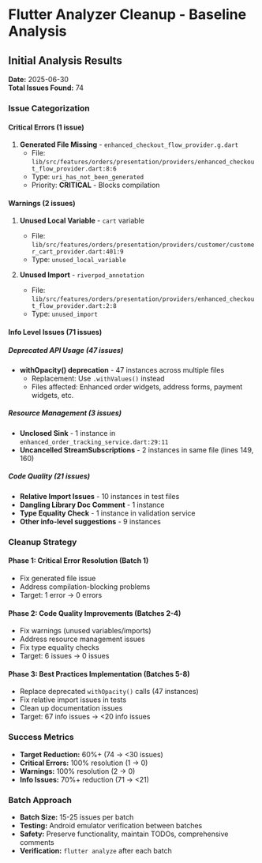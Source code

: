 # Flutter Analyzer Cleanup - Baseline Analysis

## Initial Analysis Results
**Date:** 2025-06-30  
**Total Issues Found:** 74

### Issue Categorization

#### Critical Errors (1 issue)
1. **Generated File Missing** - `enhanced_checkout_flow_provider.g.dart`
   - File: `lib/src/features/orders/presentation/providers/enhanced_checkout_flow_provider.dart:8:6`
   - Type: `uri_has_not_been_generated`
   - Priority: **CRITICAL** - Blocks compilation

#### Warnings (2 issues)
1. **Unused Local Variable** - `cart` variable
   - File: `lib/src/features/orders/presentation/providers/customer/customer_cart_provider.dart:401:9`
   - Type: `unused_local_variable`

2. **Unused Import** - `riverpod_annotation`
   - File: `lib/src/features/orders/presentation/providers/enhanced_checkout_flow_provider.dart:2:8`
   - Type: `unused_import`

#### Info Level Issues (71 issues)

##### Deprecated API Usage (47 issues)
- **withOpacity() deprecation** - 47 instances across multiple files
  - Replacement: Use `.withValues()` instead
  - Files affected: Enhanced order widgets, address forms, payment widgets, etc.

##### Resource Management (3 issues)
- **Unclosed Sink** - 1 instance in `enhanced_order_tracking_service.dart:29:11`
- **Uncancelled StreamSubscriptions** - 2 instances in same file (lines 149, 160)

##### Code Quality (21 issues)
- **Relative Import Issues** - 10 instances in test files
- **Dangling Library Doc Comment** - 1 instance
- **Type Equality Check** - 1 instance in validation service
- **Other info-level suggestions** - 9 instances

### Cleanup Strategy

#### Phase 1: Critical Error Resolution (Batch 1)
- Fix generated file issue
- Address compilation-blocking problems
- Target: 1 error → 0 errors

#### Phase 2: Code Quality Improvements (Batches 2-4)
- Fix warnings (unused variables/imports)
- Address resource management issues
- Fix type equality checks
- Target: 6 issues → 0 issues

#### Phase 3: Best Practices Implementation (Batches 5-8)
- Replace deprecated `withOpacity()` calls (47 instances)
- Fix relative import issues in tests
- Clean up documentation issues
- Target: 67 info issues → <20 info issues

### Success Metrics
- **Target Reduction:** 60%+ (74 → <30 issues)
- **Critical Errors:** 100% resolution (1 → 0)
- **Warnings:** 100% resolution (2 → 0)
- **Info Issues:** 70%+ reduction (71 → <21)

### Batch Approach
- **Batch Size:** 15-25 issues per batch
- **Testing:** Android emulator verification between batches
- **Safety:** Preserve functionality, maintain TODOs, comprehensive comments
- **Verification:** `flutter analyze` after each batch
